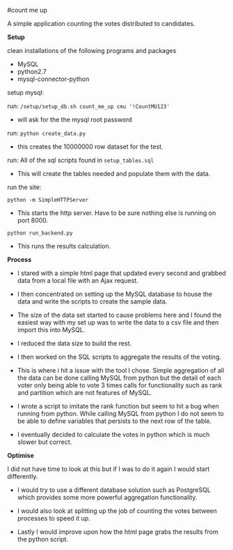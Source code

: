 #count me up

A simple application counting the votes distributed to candidates.


**Setup**

clean installations of the following programs and packages

- MySQL
- python2.7
- mysql-connector-python

setup mysql:

run: 
`/setup/setup_db.sh count_me_up cmu '!CountMU123'`
- will ask for the the mysql root password

run: 
`python create_data.py`
- this creates the 10000000 row dataset for the test.

run: 
All of the sql scripts found in `setup_tables.sql`
- This will create the tables needed and populate them with the data.

run the site:

`python -m SimpleHTTPServer`
- This starts the http server. Have to be sure nothing else is running on port 8000.

`python run_backend.py`
- This runs the results calculation.

**Process**

- I stared with a simple html page that updated every second and grabbed data from a local file with an Ajax request.
- I then concentrated on setting up the MySQL database to house the data and write the scripts to create the sample data.
- The size of the data set started to cause problems here and I found the easiest way with my set up was to write the data
to a csv file and then import this into MySQL.
- I reduced the data size to build the rest.

- I then worked on the SQL scripts to aggregate the results of the voting.
- This is where i hit a issue with the tool I chose. Simple aggregation of all the data can be done calling MySQL from 
python but the detail of each voter only being able to vote 3 times calls for functionality such as rank and partition 
which are not features of MySQL.
- I wrote a script to imitate the rank function but seem to hit a bug when running from python. While calling MySQL from 
python I do not seem to be able to define variables that persists to the next row of the table. 
- I eventually decided to calculate the votes in python which is much slower but correct.

**Optimise**

I did not have time to look at this but if I was to do it again I would start differently.

- I would try to use a different database solution such as PostgreSQL which provides some more powerful aggregation 
functionality.

- I would also look at splitting up the job of counting the votes between processes to speed it up. 

- Lastly I would improve upon how the html page grabs the results from the python script.